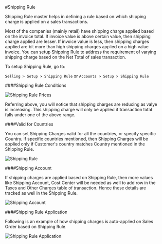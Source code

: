 <!-- add-breadcrumbs -->
#Shipping Rule

Shipping Rule master helps in defining a rule based on which shipping charge is applied on a sales transactions.

Most of the companies (mainly retail) have shipping charge applied based on the invoice total. If invoice value is above certain value, then shipping charge applied are lesser. If invoice value is less, then shipping charges applied are bit more than high shipping charges applied on a high value invoice. You can setup Shipping Rule to address the requirement of varying shipping charge based on the Net Total of sales transaction.

To setup Shipping Rule, go to:

`Selling > Setup > Shipping Rule` or `Accounts > Setup > Shipping Rule`

####Shipping Rule Conditions

<img alt="Shipping Rule Prices" class="screenshot"  src="/docs/assets/img/articles/shipping-charges-1.png">

Referring above, you will notice that shipping charges are reducing as valye is increasing. This shipping charge will only be applied if transaction total falls under one of the above range.

####Valid for Countries

You can set Shipping Charges valid for all the countries, or specify specific Country. If specific countries mentioned, then Shipping Charges will be applied only if Customer's country matches Country mentioned in the Shipping Rule.

<img alt="Shipping Rule " class="screenshot"  src="/docs/assets/img/articles/shipping-charges-2.gif">

####Shipping Account

If shipping charges are applied based on Shipping Rule, then more values like Shipping Account, Cost Center will be needed as well to add row in the Taxes and Other Charges table of transaction. Hence these details are tracked as well in the Shipping Rule.

<img alt="Shipping Account" class="screenshot"  src="/docs/assets/img/articles/shipping-charges-3.png">

####Shipping Rule Application

Following is an example of how shipping charges is auto-applied on Sales Order based on Shipping Rule.

<img alt="Shipping Rule Application" class="screenshot"  src="/docs/assets/img/articles/shipping-charges-4.gif">